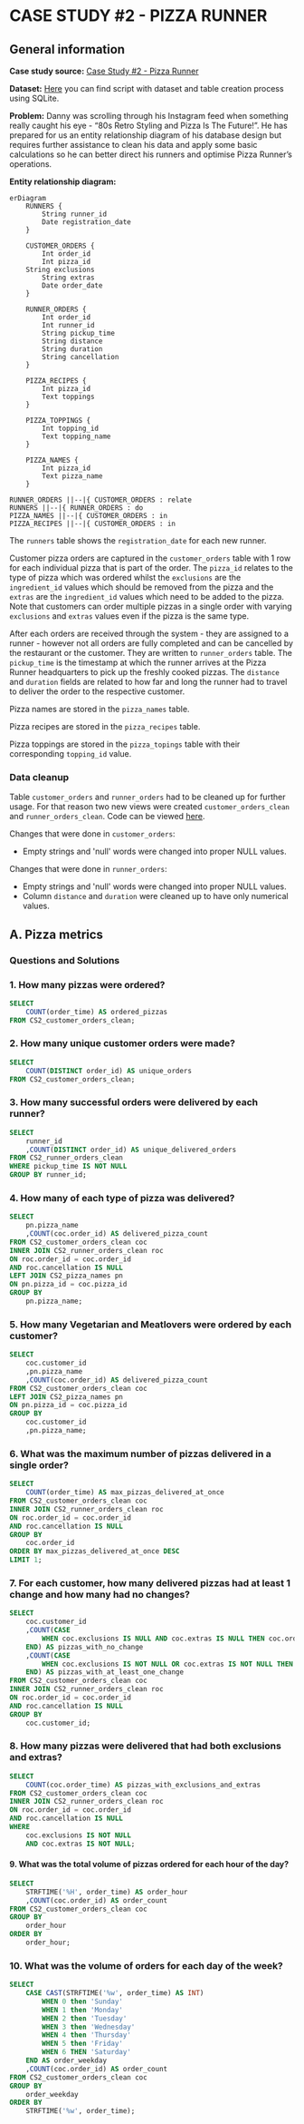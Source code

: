 # CASE STUDY #2 - PIZZA RUNNER
## General information
**Case study source:** [Case Study #2 - Pizza Runner](https://8weeksqlchallenge.com/case-study-2/)

**Dataset:** [Here](https://github.com/bokw/8_week_SQL_challenge/blob/main/Case%20study%20%232%20-%20Pizza%20Runner/CS2_data.sql) you can find script with dataset and table creation process using SQLite.

**Problem:** Danny was scrolling through his Instagram feed when something really caught his eye - “80s Retro Styling and Pizza Is The Future!”. He has prepared for us an entity relationship diagram of his database design but requires further assistance to clean his data and apply some basic calculations so he can better direct his runners and optimise Pizza Runner’s operations. 

**Entity relationship diagram:**
```mermaid
erDiagram
    RUNNERS {
        String runner_id 
        Date registration_date
    }

    CUSTOMER_ORDERS {
        Int order_id
        Int pizza_id
	String exclusions
        String extras
        Date order_date
    }

    RUNNER_ORDERS {
        Int order_id
        Int runner_id
        String pickup_time
        String distance
        String duration
        String cancellation
    }

    PIZZA_RECIPES {
        Int pizza_id
        Text toppings
    }

    PIZZA_TOPPINGS {
        Int topping_id
        Text topping_name
    }
    
    PIZZA_NAMES {
        Int pizza_id
        Text pizza_name
    }

RUNNER_ORDERS ||--|{ CUSTOMER_ORDERS : relate
RUNNERS ||--|{ RUNNER_ORDERS : do
PIZZA_NAMES ||--|{ CUSTOMER_ORDERS : in
PIZZA_RECIPES ||--|{ CUSTOMER_ORDERS : in
```
The `runners` table shows the `registration_date` for each new runner.

Customer pizza orders are captured in the `customer_orders` table with 1 row for each individual pizza that is part of the order.
The `pizza_id` relates to the type of pizza which was ordered whilst the `exclusions` are the `ingredient_id` values which should be removed from the pizza and the `extras` are the `ingredient_id` values which need to be added to the pizza.
Note that customers can order multiple pizzas in a single order with varying `exclusions` and `extras` values even if the pizza is the same type.

After each orders are received through the system - they are assigned to a runner - however not all orders are fully completed and can be cancelled by the restaurant or the customer. They are written to `runner_orders` table. The `pickup_time` is the timestamp at which the runner arrives at the Pizza Runner headquarters to pick up the freshly cooked pizzas. The `distance` and `duration` fields are related to how far and long the runner had to travel to deliver the order to the respective customer.

Pizza names are stored in the `pizza_names` table.

Pizza recipes are stored in the `pizza_recipes` table.

Pizza toppings are stored in the `pizza_topings` table with their corresponding `topping_id` value.

### Data cleanup
Table `customer_orders` and `runner_orders` had to be cleaned up for further usage. For that reason two new views were created `customer_orders_clean` and `runner_orders_clean`. Code can be viewed [here](https://github.com/bokw/8_week_SQL_challenge/blob/main/Case%20study%20%232%20-%20Pizza%20Runner/CS2_cleanup.sql).

Changes that were done in `customer_orders`:
* Empty strings and 'null' words were changed into proper NULL values.

Changes that were done in `runner_orders`:
* Empty strings and 'null' words were changed into proper NULL values.
* Column `distance` and `duration` were cleaned up to have only numerical values. 

## A. Pizza metrics
### Questions and Solutions
### 1. How many pizzas were ordered?
```SQL
SELECT 
	COUNT(order_time) AS ordered_pizzas
FROM CS2_customer_orders_clean;
```

### 2. How many unique customer orders were made?
```SQL
SELECT 
	COUNT(DISTINCT order_id) AS unique_orders
FROM CS2_customer_orders_clean;
```

### 3. How many successful orders were delivered by each runner?
```SQL
SELECT 
	runner_id 
	,COUNT(DISTINCT order_id) AS unique_delivered_orders
FROM CS2_runner_orders_clean
WHERE pickup_time IS NOT NULL 
GROUP BY runner_id;
```

### 4. How many of each type of pizza was delivered?
```SQL
SELECT 
	pn.pizza_name 
	,COUNT(coc.order_id) AS delivered_pizza_count
FROM CS2_customer_orders_clean coc
INNER JOIN CS2_runner_orders_clean roc
ON roc.order_id = coc.order_id 
AND roc.cancellation IS NULL
LEFT JOIN CS2_pizza_names pn
ON pn.pizza_id = coc.pizza_id 
GROUP BY 
	pn.pizza_name;
```

### 5. How many Vegetarian and Meatlovers were ordered by each customer?
```SQL
SELECT
	coc.customer_id 
	,pn.pizza_name 
	,COUNT(coc.order_id) AS delivered_pizza_count
FROM CS2_customer_orders_clean coc
LEFT JOIN CS2_pizza_names pn
ON pn.pizza_id = coc.pizza_id 
GROUP BY 
	coc.customer_id 
	,pn.pizza_name;
```

### 6. What was the maximum number of pizzas delivered in a single order?
```SQL
SELECT 
	COUNT(order_time) AS max_pizzas_delivered_at_once 
FROM CS2_customer_orders_clean coc
INNER JOIN CS2_runner_orders_clean roc
ON roc.order_id = coc.order_id 
AND roc.cancellation IS NULL
GROUP BY 
	coc.order_id
ORDER BY max_pizzas_delivered_at_once DESC
LIMIT 1;
```

### 7. For each customer, how many delivered pizzas had at least 1 change and how many had no changes?
```SQL
SELECT
	coc.customer_id 
	,COUNT(CASE 
		WHEN coc.exclusions IS NULL AND coc.extras IS NULL THEN coc.order_time 
	END) AS pizzas_with_no_change
	,COUNT(CASE 
		WHEN coc.exclusions IS NOT NULL OR coc.extras IS NOT NULL THEN coc.order_time 
	END) AS pizzas_with_at_least_one_change
FROM CS2_customer_orders_clean coc
INNER JOIN CS2_runner_orders_clean roc
ON roc.order_id = coc.order_id 
AND roc.cancellation IS NULL
GROUP BY 
	coc.customer_id; 
```

### 8. How many pizzas were delivered that had both exclusions and extras?
```SQL
SELECT
	COUNT(coc.order_time) AS pizzas_with_exclusions_and_extras
FROM CS2_customer_orders_clean coc
INNER JOIN CS2_runner_orders_clean roc
ON roc.order_id = coc.order_id 
AND roc.cancellation IS NULL
WHERE
	coc.exclusions IS NOT NULL
	AND coc.extras IS NOT NULL;
```

#### 9. What was the total volume of pizzas ordered for each hour of the day?
```SQL
SELECT 
	STRFTIME('%H', order_time) AS order_hour
	,COUNT(coc.order_id) AS order_count
FROM CS2_customer_orders_clean coc
GROUP BY 
	order_hour
ORDER BY 
	order_hour;
```

### 10. What was the volume of orders for each day of the week?
```SQL
SELECT 
	CASE CAST(STRFTIME('%w', order_time) AS INT)
		WHEN 0 then 'Sunday'
		WHEN 1 then 'Monday'
		WHEN 2 then 'Tuesday'
		WHEN 3 then 'Wednesday'
		WHEN 4 then 'Thursday'
		WHEN 5 then 'Friday'
		WHEN 6 THEN 'Saturday' 
	END AS order_weekday
	,COUNT(coc.order_id) AS order_count
FROM CS2_customer_orders_clean coc
GROUP BY 
	order_weekday
ORDER BY 
	STRFTIME('%w', order_time);
```

